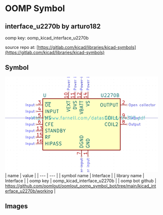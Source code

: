 # OOMP Symbol  
## interface_u2270b  by arturo182  
  
oomp key: oomp_kicad_interface_u2270b  
  
source repo at: [https://gitlab.com/kicad/libraries/kicad-symbols](https://gitlab.com/kicad/libraries/kicad-symbols)  
## Symbol  
  
[![working.png](working_600.png)](working.png)  
| name | value | 
| --- | --- | 
| symbol name | Interface | 
| library name | Interface | 
| oomp key | oomp_kicad_interface_u2270b | 
| oomp bot github | https://github.com/oomlout/oomlout_oomp_symbol_bot/tree/main/kicad_interface_u2270b/working | 
## Images  
